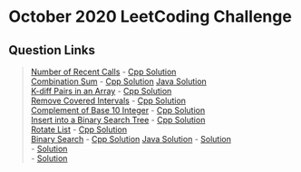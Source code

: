 # October 2020 LeetCoding Challenge

## Question Links
> [Number of Recent Calls](https://leetcode.com/explore/featured/card/october-leetcoding-challenge/559/week-1-october-1st-october-7th/3480/) - [Cpp Solution](https://github.com/sachuverma/Leetcode/blob/master/Leetcode-Daily-Challenge/October-2020/1.%20Number%20of%20Recent%20Calls.cpp)     
> [Combination Sum](https://leetcode.com/explore/featured/card/october-leetcoding-challenge/559/week-1-october-1st-october-7th/3481/) - [Cpp Solution](https://github.com/sachuverma/Leetcode/blob/master/Leetcode-Daily-Challenge/October-2020/2.%20Combination%20Sum.cpp)  [Java Solution](https://github.com/sachuverma/Leetcode/blob/master/Leetcode-Daily-Challenge/October-2020/2.%20Combination%20Sum.java)       
> [K-diff Pairs in an Array](https://leetcode.com/explore/featured/card/october-leetcoding-challenge/559/week-1-october-1st-october-7th/3482/) - [Cpp Solution](https://github.com/sachuverma/Leetcode/blob/master/Leetcode-Daily-Challenge/October-2020/3.%20K-diff%20Pairs%20in%20an%20Array.cpp)     
> [Remove Covered Intervals](https://leetcode.com/explore/featured/card/october-leetcoding-challenge/559/week-1-october-1st-october-7th/3483/) - [Cpp Solution](https://github.com/sachuverma/Leetcode/blob/master/Leetcode-Daily-Challenge/October-2020/4.%20Remove%20Covered%20Intervals.cpp)     
> [Complement of Base 10 Integer](https://leetcode.com/explore/featured/card/october-leetcoding-challenge/559/week-1-october-1st-october-7th/3484/) - [Cpp Solution](https://github.com/sachuverma/Leetcode/blob/master/Leetcode-Daily-Challenge/October-2020/5.%20Complement%20of%20Base%2010%20Integer.cpp)     
> [Insert into a Binary Search Tree](https://leetcode.com/explore/featured/card/october-leetcoding-challenge/559/week-1-october-1st-october-7th/3485/) - [Cpp Solution](https://github.com/sachuverma/Leetcode/blob/master/Leetcode-Daily-Challenge/October-2020/6.%20Insert%20into%20a%20Binary%20Search%20Tree.cpp)     
> [Rotate List](https://leetcode.com/explore/featured/card/october-leetcoding-challenge/559/week-1-october-1st-october-7th/3486/) - [Cpp Solution](https://github.com/sachuverma/Leetcode/blob/master/Leetcode-Daily-Challenge/October-2020/7.%20Rotate%20List.cpp)     
> [Binary Search](https://leetcode.com/explore/challenge/card/october-leetcoding-challenge/560/week-2-october-8th-october-14th/3488/) - [Cpp Solution](https://github.com/sachuverma/Leetcode/blob/master/Leetcode-Daily-Challenge/October-2020/8.%20Binary%20Search.cpp)  [Java Solution](https://github.com/sachuverma/Leetcode/blob/master/Leetcode-Daily-Challenge/October-2020/8.%20Binary%20Search.java)
> []() - [Solution]()     
> []() - [Solution]()     
> []() - [Solution]()     